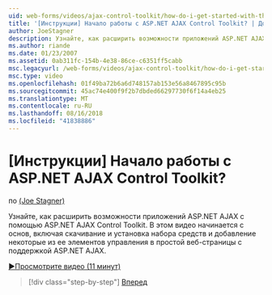 ```yaml
---
uid: web-forms/videos/ajax-control-toolkit/how-do-i-get-started-with-the-aspnet-ajax-control-toolkit
title: '[Инструкции] Начало работы с ASP.NET AJAX Control Toolkit? | Документы Майкрософт'
author: JoeStagner
description: Узнайте, как расширить возможности приложений ASP.NET AJAX с помощью ASP.NET AJAX Control Toolkit. В этом видео начинается с основ, включая загрузку и...
ms.author: riande
ms.date: 01/23/2007
ms.assetid: 0ab311fc-154b-4e38-86ce-c6351ff5cabb
msc.legacyurl: /web-forms/videos/ajax-control-toolkit/how-do-i-get-started-with-the-aspnet-ajax-control-toolkit
msc.type: video
ms.openlocfilehash: 01f49ba72b6a6d748157ab153e56a8467895c95b
ms.sourcegitcommit: 45ac74e400f9f2b7dbded66297730f6f14a4eb25
ms.translationtype: MT
ms.contentlocale: ru-RU
ms.lasthandoff: 08/16/2018
ms.locfileid: "41838886"
---
```

<a name="how-do-i-get-started-with-the-aspnet-ajax-control-toolkit"></a>[Инструкции] Начало работы с ASP.NET AJAX Control Toolkit?
====================
по [(Joe Stagner)](https://github.com/JoeStagner)

Узнайте, как расширить возможности приложений ASP.NET AJAX с помощью ASP.NET AJAX Control Toolkit. В этом видео начинается с основ, включая скачивание и установка набора средств и добавление некоторые из ее элементов управления в простой веб-страницы с поддержкой ASP.NET AJAX.

[&#9654;Просмотрите видео (11 минут)](https://channel9.msdn.com/Blogs/ASP-NET-Site-Videos/how-do-i-get-started-with-the-aspnet-ajax-control-toolkit)

> [!div class="step-by-step"]
> [Вперед](how-do-i-use-the-aspnet-ajax-cascadingdropdown-control-extender.md)
